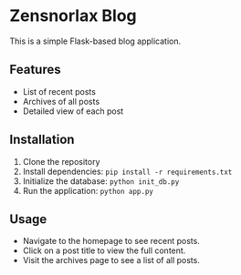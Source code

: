 # Zensnorlax Blog

This is a simple Flask-based blog application.

## Features
- List of recent posts
- Archives of all posts
- Detailed view of each post

## Installation
1. Clone the repository
2. Install dependencies: `pip install -r requirements.txt`
3. Initialize the database: `python init_db.py`
4. Run the application: `python app.py`

## Usage
- Navigate to the homepage to see recent posts.
- Click on a post title to view the full content.
- Visit the archives page to see a list of all posts.
